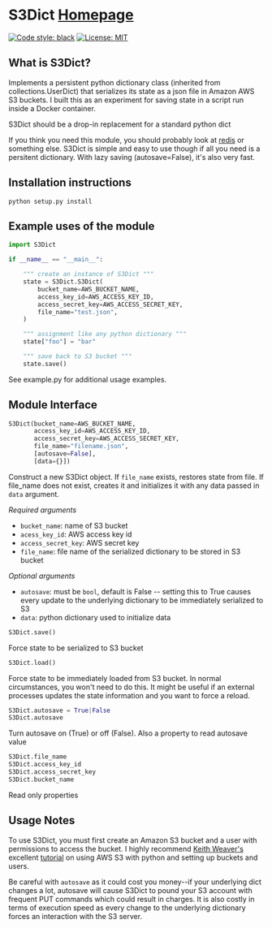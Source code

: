 S3Dict [Homepage](https://github.com/RhetTbull/s3dict)
========

[![Code style: black](https://img.shields.io/badge/code%20style-black-000000.svg)](https://github.com/python/black)
[![License: MIT](https://img.shields.io/badge/License-MIT-yellow.svg)](https://opensource.org/licenses/MIT)


What is S3Dict?
-----------------

Implements a persistent python dictionary class (inherited from collections.UserDict) that serializes its state as a json file in Amazon AWS S3 buckets.  I built this as an experiment for saving state in a script run inside a Docker container.  

S3Dict should be a drop-in replacement for a standard python dict

If you think you need this module, you should probably look at [redis](https://redis.io) or something else.  S3Dict is simple and easy to use though if all you need is a persitent dictionary. With lazy saving (autosave=False), it's also very fast.

Installation instructions
-------------------------

	python setup.py install


Example uses of the module
--------------------------

```python
import S3Dict

if __name__ == "__main__":

    """ create an instance of S3Dict """
    state = S3Dict.S3Dict(
        bucket_name=AWS_BUCKET_NAME,
        access_key_id=AWS_ACCESS_KEY_ID,
        access_secret_key=AWS_ACCESS_SECRET_KEY,
        file_name="test.json",
    )

    """ assignment like any python dictionary """
    state["foo"] = "bar"

    """ save back to S3 bucket """
    state.save()

```

See example.py for additional usage examples.

Module Interface
----------------
```python
S3Dict(bucket_name=AWS_BUCKET_NAME,
       access_key_id=AWS_ACCESS_KEY_ID,
       access_secret_key=AWS_ACCESS_SECRET_KEY,
       file_name="filename.json",
       [autosave=False],
       [data={}])
```

Construct a new S3Dict object.  If `file_name` exists, restores state from file.  If file_name does not exist, creates it and initializes it with any data passed in `data` argument. 
    
*Required arguments*
   - `bucket_name`: name of S3 bucket
   - `acess_key_id`: AWS access key id
   - `access_secret_key`: AWS secret key
   - `file_name`: file name of the serialized dictionary to be stored in S3 bucket
    
*Optional arguments*
   - `autosave`: must be `bool`, default is False -- setting this to True causes every update to the underlying dictionary to be immediately serialized to S3
   - `data`: python dictionary used to initialize data

```python
S3Dict.save()
```

Force state to be serialized to S3 bucket

```python
S3Dict.load()
```

Force state to be immediately loaded from S3 bucket.  In normal circumstances, you won't need to do this.  It might be useful if an external processes updates the state information and you want to force a reload. 

```python
S3Dict.autosave = True|False
S3Dict.autosave
```

Turn autosave on (True) or off (False). Also a property to read autosave value

```python
S3Dict.file_name
S3Dict.access_key_id
S3Dict.access_secret_key
S3Dict.bucket_name
```

Read only properties


Usage Notes
-----------

To use S3Dict, you must first create an Amazon S3 bucket and a user with permissions to access the bucket.
I highly recommend [Keith Weaver's](https://github.com/keithweaver) excellent [tutorial](https://github.com/keithweaver/python-aws-s3) on using AWS S3 with python and setting up buckets and users.

Be careful with ```autosave``` as it could cost you money--if your underlying dict changes a lot, autosave will cause S3Dict to pound your S3 account with frequent PUT commands which could result in charges.  It is also costly in terms of execution speed as every change to the underlying dictionary forces an interaction with the S3 server.



